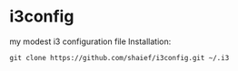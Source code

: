# i3config
my modest i3 configuration file
Installation:

```git clone https://github.com/shaief/i3config.git ~/.i3```

